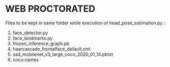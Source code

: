 # WEB PROCTORATED 
Files to be kept in same folder while execution of head_pose_estimation.py :
1. face_detector.py
2. face_landmarks.py
3. frozen_inference_graph.pb
4. haarcascade_frontalface_default.xml
5. ssd_mobilenet_v3_large_coco_2020_01_14.pbtxt
6. coco.names

